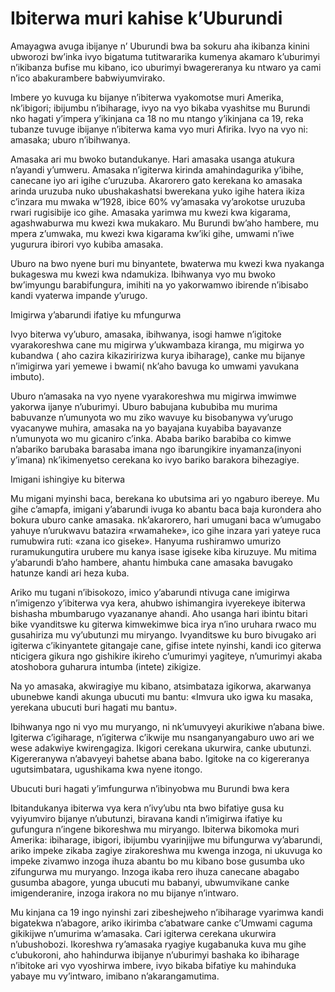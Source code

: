 # Ibiterwa muri kahise k’Uburundi

Amayagwa avuga ibijanye n’ Uburundi bwa ba sokuru aha ikibanza kinini ubworozi bw’inka ivyo bigatuma tutitwararika kumenya akamaro k’uburimyi n’ikibanza bufise mu kibano, ico uburimyi bwagereranya ku ntwaro ya cami n’ico abakurambere babwiyumvirako.

Imbere yo kuvuga ku bijanye n’ibiterwa vyakomotse muri Amerika, nk’ibigori; ibijumbu n’ibiharage, ivyo na vyo bikaba  vyashitse mu Burundi nko hagati y’impera y’ikinjana ca 18 no mu ntango y’ikinjana ca 19, reka tubanze tuvuge ibijanye n’ibiterwa kama vyo muri Afirika. Ivyo na vyo ni: amasaka; uburo n’ibihwanya.

Amasaka ari mu bwoko butandukanye. Hari amasaka usanga atukura n’ayandi y’umweru. Amasaka n’igiterwa kirinda amahindagurika y’ibihe, canecane iyo ari igihe c’uruzuba. Akarorero gato kerekana ko amasaka arinda uruzuba nuko ubushakashatsi bwerekana yuko igihe hatera ikiza c’inzara mu mwaka w’1928, ibice 60% vy’amasaka vy’arokotse uruzuba rwari rugisibije ico gihe. Amasaka yarimwa mu kwezi kwa kigarama, agashwaburwa mu kwezi kwa mukakaro. Mu Burundi bw’aho hambere, mu mpera z’umwaka, mu kwezi kwa kigarama kw’iki gihe, umwami n’iwe yugurura ibirori vyo kubiba amasaka.

Uburo na bwo nyene buri mu binyantete, bwaterwa mu kwezi kwa nyakanga bukageswa mu kwezi kwa ndamukiza. Ibihwanya vyo mu bwoko bw’imyungu barabifungura, imihiti  na yo yakorwamwo ibirende n’ibisabo kandi vyaterwa impande y’urugo.

Imigirwa y’abarundi ifatiye ku mfungurwa

Ivyo biterwa vy’uburo, amasaka, ibihwanya, isogi hamwe n’igitoke vyarakoreshwa cane mu migirwa y’ukwambaza kiranga, mu migirwa yo kubandwa ( aho cazira kikaziririzwa kurya ibiharage), canke mu bijanye n’imigirwa yari yemewe i bwami( nk’aho bavuga ko umwami yavukana imbuto).

Uburo n’amasaka na vyo nyene vyarakoreshwa mu migirwa imwimwe yakorwa ijanye  n’uburimyi. Uburo babujana kububiba mu murima babuvanze n’umunyota wo mu ziko wavuye ku bisobanywa vy’urugo vyacanywe muhira, amasaka na yo bayajana kuyabiba bayavanze n’umunyota wo mu gicaniro c’inka. Ababa bariko barabiba co kimwe n’abariko barubaka barasaba imana ngo ibarungikire inyamanza(inyoni y’imana) nk’ikimenyetso cerekana ko ivyo bariko barakora bihezagiye.

Imigani ishingiye ku biterwa

Mu migani myinshi baca, berekana ko ubutsima ari yo ngaburo ibereye. Mu gihe c’amapfa, imigani y’abarundi ivuga ko abantu baca baja kurondera aho bokura uburo canke amasaka. nk’akarorero,  hari umugani baca w’umugabo yahuye n’urukwavu batazira «rwamaheke», ico gihe inzara yari yateye ruca rumubwira ruti: «zana ico giseke». Hanyuma rushiramwo umurizo ruramukungutira urubere mu kanya isase igiseke kiba  kiruzuye. Mu mitima y’abarundi b’aho hambere, ahantu himbuka cane amasaka bavugako hatunze kandi ari heza kuba.

Ariko mu tugani n’ibisokozo, imico y’abarundi ntivuga cane imigirwa n’imigenzo y’ibiterwa vya kera, ahubwo ishimangira ivyerekeye ibiterwa bishasha mbumbarugo vyazananye ahandi. Aho usanga hari ibintu bitari bike vyanditswe ku giterwa kimwekimwe bica irya n’ino uruhara rwaco mu gusahiriza mu vy’ubutunzi mu miryango. Ivyanditswe ku buro bivugako ari igiterwa c’ikinyantete gitangaje cane, gifise intete nyinshi, kandi ico giterwa nticigera gikura ngo gishikire ikireho c’umurimyi yagiteye, n’umurimyi akaba atoshobora guharura intumba (intete) zikigize.

Na yo amasaka, akwiragiye mu kibano, atsimbataza igikorwa, akarwanya ubunebwe kandi akunga ubucuti mu bantu: «Imvura uko igwa ku masaka, yerekana ubucuti buri hagati mu bantu».

Ibihwanya ngo ni vyo mu muryango, ni nk’umuvyeyi akurikiwe n’abana biwe. Igiterwa c’igiharage, n’igiterwa c’ikwije mu nsanganyangaburo uwo ari we wese adakwiye kwirengagiza. Ikigori cerekana ukurwira, canke ubutunzi. Kigereranywa n’abavyeyi bahetse abana babo. Igitoke na co kigereranya ugutsimbatara, ugushikama kwa nyene itongo.

Ubucuti buri hagati y’imfungurwa n’ibinyobwa mu Burundi bwa kera

Ibitandukanya ibiterwa vya kera n’ivy’ubu nta bwo bifatiye gusa ku vyiyumviro  bijanye n’ubutunzi, biravana kandi n’imigirwa ifatiye ku gufungura n’ingene bikoreshwa mu miryango. Ibiterwa bikomoka muri Amerika: ibiharage, ibigori, ibijumbu vyarinjijwe mu bifungurwa vy’abarundi, ariko impeke zikaba zagiye zirakoreshwa mu kwenga inzoga, ni ukuvuga ko impeke zivamwo inzoga  ihuza abantu bo mu kibano bose gusumba uko zifungurwa mu muryango. Inzoga ikaba rero ihuza canecane abagabo gusumba abagore, yunga ubucuti mu babanyi, ubwumvikane canke imigenderanire, inzoga irakora no mu bijanye n’intwaro.

Mu kinjana ca 19 ingo nyinshi zari zibeshejweho n’ibiharage vyarimwa kandi bigatekwa n’abagore, ariko ikirimba c’abatware canke c’Umwami caguma gikikijwe n’umurima w’amasaka. Cari igiterwa cerekana ukurwira n’ubushobozi. Ikoreshwa ry’amasaka ryagiye kugabanuka kuva mu gihe c’ubukoroni, aho hahindurwa ibijanye n’uburimyi bashaka ko ibiharage n’ibitoke ari vyo vyoshirwa imbere, ivyo bikaba bifatiye ku mahinduka yabaye mu vy’intwaro, imibano n’akarangamutima.